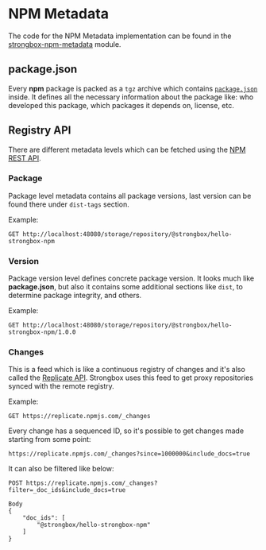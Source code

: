 # NPM Metadata

The code for the NPM Metadata implementation can be found in the [strongbox-npm-metadata](https://github.com/strongbox/strongbox-npm-metadata) module.

## package.json
Every **npm** package is packed as a `tgz` archive which contains [`package.json`](https://docs.npmjs.com/files/package.json) inside. 
It defines all the necessary information about the package like: who developed this package, which packages it depends on, license, etc.

## Registry API

There are different metadata levels which can be fetched using the [NPM REST API](https://github.com/npm/registry/blob/master/docs/REGISTRY-API.md).

### Package

Package level metadata contains all package versions, last version can be found there under `dist-tags` section.

Example:
```
GET http://localhost:48080/storage/repository/@strongbox/hello-strongbox-npm
```

### Version 

Package version level defines concrete package version. It looks much like **package.json**, but also it contains 
some additional sections like `dist`, to determine package integrity, and others.

Example:
```
GET http://localhost:48080/storage/repository/@strongbox/hello-strongbox-npm/1.0.0
``` 

### Changes

This is a feed which is like a continuous registry of changes and it's also called the [Replicate API](https://github.com/npm/registry/blob/master/docs/REPLICATE-API.md). 
Strongbox uses this feed to get proxy repositories synced with the remote registry.

Example:
```
GET https://replicate.npmjs.com/_changes
```

Every change has a sequenced ID, so it's possible to get changes made starting from some point:
```
https://replicate.npmjs.com/_changes?since=1000000&include_docs=true
```

It can also be filtered like below:
```
POST https://replicate.npmjs.com/_changes?filter=_doc_ids&include_docs=true

Body
{
    "doc_ids": [
        "@strongbox/hello-strongbox-npm"
    ]
}
```
